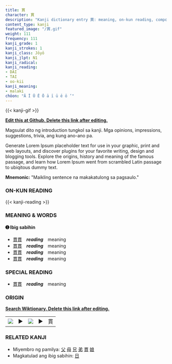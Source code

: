 ```yaml
---
title: 貫
character: 貫
description: "Kanji dictionary entry 貫: meaning, on-kun reading, compounds, origin, related kanji"
content_type: kanji
featured_image: "/貫.gif"
weight: 111
frequency: 111
kanji_grade: 1
kanji_strokes: 1
kanji_class: Jōyō
kanji_jlpt: N1
kanji_radical: 
kanji_reading: 
- DAI
- TAI
- oo-kii
kanji_meaning:
- malaki
chōon: "Ā Ī Ū Ē Ō ā ī ū ē ō ’"
---
```

[//]: # (Don't edit the line below. Kanji animated GIF code is automatically generated.)
{{< kanji-gif >}}

[//]: # (Edit below this line.)

**[Edit this at Github. Delete this link after editing.](https://github.com/tim0g/tim/tree/main/content/kanji/貫/index.md)**

Magsulat dito ng introduction tungkol sa kanji. Mga opinions, impressions, suggestions, trivia, ang kung ano-ano pa.

Generate Lorem Ipsum placeholder text for use in your graphic, print and web layouts, and discover plugins for your favorite writing, design and blogging tools. Explore the origins, history and meaning of the famous passage, and learn how Lorem Ipsum went from scrambled Latin passage to ubiqitous dummy text.
 
**Mnemonic:** "Maikling sentence na makakatulong sa pagsaulo."

### ON-KUN READING

[//]: # (Don't edit the line below. ON-KUN READING code is automatically generated.)
{{< kanji-reading >}}

### MEANING & WORDS

#### ➊ **Ibig sabihin**
  - [貫](../貫)[貫](../貫)　***reading***　meaning
  - [貫](../貫)[貫](../貫)　***reading***　meaning
  - [貫](../貫)[貫](../貫)　***reading***　meaning
  - [貫](../貫)[貫](../貫)　***reading***　meaning

### SPECIAL READING
  - [貫](../貫)[貫](../貫)　***reading***　meaning

### ORIGIN

**[Search Wiktionary. Delete this link after editing.](https://wiktionary.org/wiki/貫)**
<table class="kanji-table"><tr><td>
<img src="60px-貫-bronze.svg.png">
</td><td>▶</td><td>
<img src="60px-貫-oracle.svg.png">
</td><td>▶</td>
<td class="kanji-origin">貫</td>
</tr></table>

### RELATED KANJI
- Miyembro ng pamilya: [父](../父) [母](../母) [兄](../兄) [弟](../弟) [貫](../貫) [娘](../娘)
- Magkatulad ang ibig sabihin: [日](../日)
